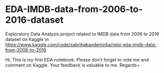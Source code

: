 # EDA-IMDB-data-from-2006-to-2016-dataset
Exploratory Data Analysis project related to IMDB data from 2006 to 2016 dataset on Kaggle \n https://www.kaggle.com/code/sabrihakandemirba/mini-eda-imdb-data-from-2006-to-2016


Hi, This is my first EDA notebook. Please don't forget to vote me and comment on Kaggle. Your feedback is valuable to me. Regards+

